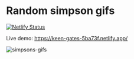 
# Random simpson gifs

[![Netlify Status](https://api.netlify.com/api/v1/badges/0f9ca29d-404b-47bb-87ce-41543fb8bb34/deploy-status)](https://app.netlify.com/sites/keen-gates-5ba73f/deploys)

Live demo: https://keen-gates-5ba73f.netlify.app/


![simpsons-gifs](https://s7.gifyu.com/images/chrome-capture-1-min.gif)



